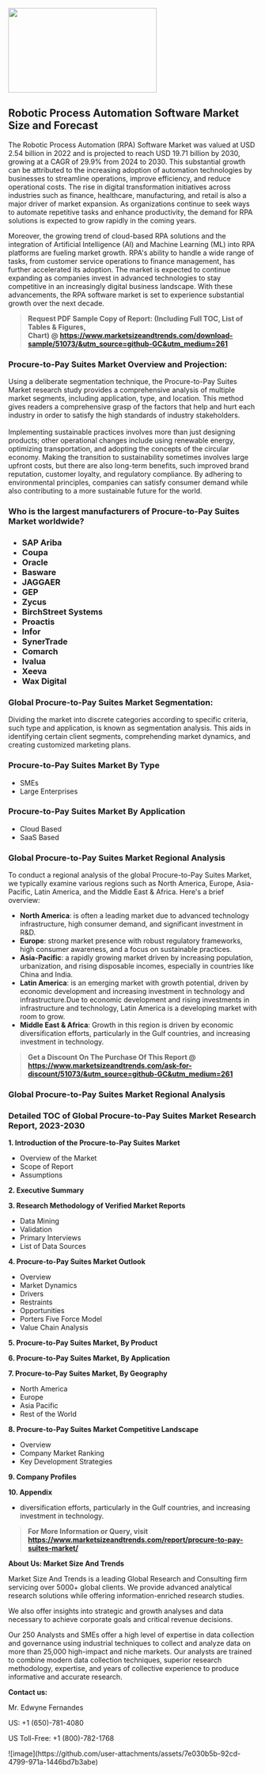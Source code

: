 <p><img class="alignnone size-medium wp-image-20088" src="https://ffe5etoiles.com/wp-content/uploads/2024/12/MST1-300x171.png" alt="" width="300" height="171" /></p><h2>Robotic Process Automation Software Market Size and Forecast</h2><p>The Robotic Process Automation (RPA) Software Market was valued at USD 2.54 billion in 2022 and is projected to reach USD 19.71 billion by 2030, growing at a CAGR of 29.9% from 2024 to 2030. This substantial growth can be attributed to the increasing adoption of automation technologies by businesses to streamline operations, improve efficiency, and reduce operational costs. The rise in digital transformation initiatives across industries such as finance, healthcare, manufacturing, and retail is also a major driver of market expansion. As organizations continue to seek ways to automate repetitive tasks and enhance productivity, the demand for RPA solutions is expected to grow rapidly in the coming years.</p><p>Moreover, the growing trend of cloud-based RPA solutions and the integration of Artificial Intelligence (AI) and Machine Learning (ML) into RPA platforms are fueling market growth. RPA's ability to handle a wide range of tasks, from customer service operations to finance management, has further accelerated its adoption. The market is expected to continue expanding as companies invest in advanced technologies to stay competitive in an increasingly digital business landscape. With these advancements, the RPA software market is set to experience substantial growth over the next decade.</p></p><blockquote id="" class=""><strong>Request PDF Sample Copy of Report: (Including Full TOC, List of Tables &amp; Figures, Chart)&nbsp;@&nbsp;<strong><a href="https://www.marketsizeandtrends.com/download-sample/51073/&utm_source=github-GC&utm_medium=261" target="_blank">https://www.marketsizeandtrends.com/download-sample/51073/&utm_source=github-GC&utm_medium=261</a></strong></strong></blockquote><h3 id="" class="">Procure-to-Pay Suites Market&nbsp;Overview and Projection:</h3><p id="" class="">Using a deliberate segmentation technique, the Procure-to-Pay Suites Market research study provides a comprehensive analysis of multiple market segments, including application, type, and location. This method gives readers a comprehensive grasp of the factors that help and hurt each industry in order to satisfy the high standards of industry stakeholders. <br /> <br />Implementing sustainable practices involves more than just designing products; other operational changes include using renewable energy, optimizing transportation, and adopting the concepts of the circular economy. Making the transition to sustainability sometimes involves large upfront costs, but there are also long-term benefits, such improved brand reputation, customer loyalty, and regulatory compliance. By adhering to environmental principles, companies can satisfy consumer demand while also contributing to a more sustainable future for the world.</p><h3 id="" class="">Who is the largest manufacturers of&nbsp;Procure-to-Pay Suites Market worldwide?</h3><h3 class=""><p><ul><li>SAP Ariba </li><li> Coupa </li><li> Oracle </li><li> Basware </li><li> JAGGAER </li><li> GEP </li><li> Zycus </li><li> BirchStreet Systems </li><li> Proactis </li><li> Infor </li><li> SynerTrade </li><li> Comarch </li><li> Ivalua </li><li> Xeeva </li><li> Wax Digital</li></ul></p></h3><h3 id="" class="">Global&nbsp;Procure-to-Pay Suites Market Segmentation:</h3><p id="" class="">Dividing the market into discrete categories according to specific criteria, such type and application, is known as segmentation analysis. This aids in identifying certain client segments, comprehending market dynamics, and creating customized marketing plans.</p><h3 id="" class="">Procure-to-Pay Suites Market&nbsp;By Type</h3><p><p><ul><li>SMEs </li><li> Large Enterprises</p></li></ul></p></p><h3 id="" class="">Procure-to-Pay Suites Market&nbsp;By Application</h3><p class=""><p><ul><li>Cloud Based </li><li> SaaS Based</li></ul></p></p><h3 id="" class="">Global Procure-to-Pay Suites Market Regional Analysis</h3><p id="" class="">To conduct a regional analysis of the global Procure-to-Pay Suites Market, we typically examine various regions such as North America, Europe, Asia-Pacific, Latin America, and the Middle East &amp; Africa. Here's a brief overview:</p><ul><li><strong>North America</strong>: is often a leading market due to advanced technology infrastructure, high consumer demand, and significant investment in R&amp;D.</li><li><strong>Europe</strong>: strong market presence with robust regulatory frameworks, high consumer awareness, and a focus on sustainable practices.</li><li><strong>Asia-Pacific</strong>: a rapidly growing market driven by increasing population, urbanization, and rising disposable incomes, especially in countries like China and India.</li><li><strong>Latin America</strong>: is an emerging market with growth potential, driven by economic development and increasing investment in technology and infrastructure.Due to economic development and rising investments in infrastructure and technology, Latin America is a developing market with room to grow.</li><li><strong>Middle East &amp; Africa</strong>: Growth in this region is driven by economic diversification efforts, particularly in the Gulf countries, and increasing investment in technology.</li></ul><blockquote id="" class=""><strong>Get a Discount On The Purchase Of This Report @ <strong><a href="https://www.marketsizeandtrends.com/ask-for-discount/51073/&utm_source=github-GC&utm_medium=261" target="_blank">https://www.marketsizeandtrends.com/ask-for-discount/51073/&utm_source=github-GC&utm_medium=261</a></strong></strong></blockquote><h3 id="" class="">Global Procure-to-Pay Suites Market Regional Analysis</h3><h3 id="" class="">Detailed TOC of Global Procure-to-Pay Suites Market Research Report, 2023-2030</h3><p id="" class=""><strong>1. Introduction of the Procure-to-Pay Suites Market</strong></p><ul><li>Overview of the Market</li><li>Scope of Report</li><li>Assumptions</li></ul><p id="" class=""><strong>2. Executive Summary</strong></p><p id="" class=""><strong>3. Research Methodology of Verified Market Reports</strong></p><ul><li>Data Mining</li><li>Validation</li><li>Primary Interviews</li><li>List of Data Sources</li></ul><p id="" class=""><strong>4. Procure-to-Pay Suites Market Outlook</strong></p><ul><li>Overview</li><li>Market Dynamics</li><li>Drivers</li><li>Restraints</li><li>Opportunities</li><li>Porters Five Force Model</li><li>Value Chain Analysis</li></ul><p id="" class=""><strong>5. Procure-to-Pay Suites Market, By Product</strong></p><p id="" class=""><strong>6. Procure-to-Pay Suites Market, By Application</strong></p><p id="" class=""><strong>7. Procure-to-Pay Suites Market, By Geography</strong></p><ul><li>North America</li><li>Europe</li><li>Asia Pacific</li><li>Rest of the World</li></ul><p id="" class=""><strong>8. Procure-to-Pay Suites Market Competitive Landscape</strong></p><ul><li>Overview</li><li>Company Market Ranking</li><li>Key Development Strategies</li></ul><p id="" class=""><strong>9. Company Profiles</strong></p><p id="" class=""><strong>10. Appendix</strong></p><ul><li>diversification efforts, particularly in the Gulf countries, and increasing investment in technology.</li></ul><blockquote id="" class=""><strong>For More Information or Query, visit <strong><strong><a href="https://www.marketsizeandtrends.com/report/procure-to-pay-suites-market/" target="_blank">https://www.marketsizeandtrends.com/report/procure-to-pay-suites-market/</a></strong></strong></strong></blockquote><p id="" class=""><strong>About Us: Market Size And Trends</strong></p><p id="" class="">Market Size And Trends is a leading Global Research and Consulting firm servicing over 5000+ global clients. We provide advanced analytical research solutions while offering information-enriched research studies.</p><p id="" class="">We also offer insights into strategic and growth analyses and data necessary to achieve corporate goals and critical revenue decisions.</p><p id="" class="">Our 250 Analysts and SMEs offer a high level of expertise in data collection and governance using industrial techniques to collect and analyze data on more than 25,000 high-impact and niche markets. Our analysts are trained to combine modern data collection techniques, superior research methodology, expertise, and years of collective experience to produce informative and accurate research.</p><p id="" class=""><strong>Contact us:</strong></p><p id="" class="">Mr. Edwyne Fernandes</p><p id="" class="">US: +1 (650)-781-4080</p><p id="" class="">US Toll-Free: +1 (800)-782-1768</p>
![image](https://github.com/user-attachments/assets/7e030b5b-92cd-4799-971a-1446bd7b3abe)
